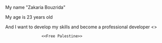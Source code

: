 My name "Zakaria Bouzrida"


My age is 23 years old


And I want to develop my skills and become a professional developer
			<<KirainaX>>

				

					<<Free Palestine>>
